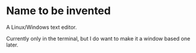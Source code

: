 # Name to be invented
A Linux/Windows text editor.

Currently only in the terminal, but I do want to make it a window based one later.
